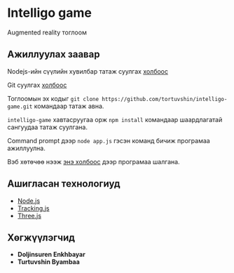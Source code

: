 # Intelligo game

Augmented reality тоглоом

## Ажиллуулах заавар

Nodejs-ийн сүүлийн хувилбар татаж суулгах [холбоос](https://nodejs.org/en/download/)

Git суулгах [холбоос](https://git-scm.com/download/win)

Тоглоомын эх кодыг `git clone https://github.com/tortuvshin/intelligo-game.git` командаар татаж авна.

`intelligo-game` хавтасруугаа орж `npm install` командаар шаардлагатай сангуудаа татаж суулгана.

Command prompt дээр `node app.js` гэсэн команд бичиж програмаа ажиллуулна.

Вэб хөтөчөө нээж [энэ холбоос](http://localhost:5000) дээр програмаа шалгана.

## Ашигласан технологиуд

* [Node.js](https://nodejs.org/en/download/)
* [Tracking.js](https://trackingjs.com/) 
* [Three.js](https://threejs.org/)

## Хөгжүүлэгчид

* **Doljinsuren Enkhbayar**
* **Turtuvshin Byambaa**

